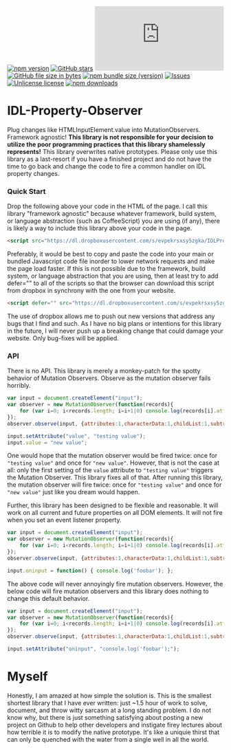 [![npm version](https://img.shields.io/npm/v/idl-property-observer.svg?label=version)](https://npmjs.org/package/idl-property-observer "View this project on npm")
[![GitHub stars](https://img.shields.io/github/stars/anonyco/IDL-Property-Observer.svg?style=social)](https://github.com/anonyco/IDL-Property-Observer/stargazers "View others who have stared this repository")
[![GitHub file size in bytes](https://img.shields.io/github/size/anonyco/IDL-Property-Observer/dist/IDLPropertyObserver.min.js?label=without%20gzip)](https://github.com/anonyco/IDL-Property-Observer/blob/master/dist/IDLPropertyObserver.min.js "File without gzip")
[![GitHub file size in bytes](https://img.shields.io/github/size/anonyco/IDL-Property-Observer/IDLPropertyObserver.min.js.gz.svg?label=gzip%20applied)](https://github.com/anonyco/IDL-Property-Observer/blob/master/IDLPropertyObserver.min.js.gz "Gzipped file")
[![npm bundle size (version)](https://img.shields.io/bundlephobia/min/idl-property-observer/latest.svg?color=maroon&label=NPM%20bundle%20size)](https://npmjs.org/package/idl-property-observer "View this project on npm")
[![Issues](https://img.shields.io/github/issues/anonyco/IDL-Property-Observer.svg)]( https://github.com/anonyco/IDL-Property-Observer/issues )
[![Unlicense license](https://img.shields.io/badge/license-Unlicense-brightgreen.svg)](https://unlicense.org/ "This project's liscence")
[![npm downloads](https://img.shields.io/npm/dt/idl-property-observer.svg)](https://npmjs.org/package/idl-property-observer "View this project on npm")



# IDL-Property-Observer
Plug changes like HTMLInputElement.value into MutationObservers. Framework agnostic! **This library is not responsible for your decision to utilize the poor programming practices that this library shamelessly represents!** This library overwrites native prototypes. Please only use this library as a last-resort if you have a finished project and do not have the time to go back and change the code to fire a common handler on IDL property changes.

### Quick Start

Drop the following above your code in the HTML of the page. I call this library "framework agnostic" because whatever framework, build system, or language abstraction (such as CoffeeScript) you are using (if any), there is likely a way to include this library above your code in the page.


````HTML
<script src="https://dl.dropboxusercontent.com/s/evpekrsxsy5zgka/IDLPropertyObserver.min.js?dl=0" type="text/javascript"></script>
````

Preferably, it would be best to copy and paste the code into your main or bundled Javascript code file inorder to lower network requests and make the page load faster. If this is not possible due to the framework, build system, or language abstraction that you are using, then at least try to add defer="" to all of the scripts so that the browser can download this script from dropbox in synchrony with the one from your website.


````HTML
<script defer="" src="https://dl.dropboxusercontent.com/s/evpekrsxsy5zgka/IDLPropertyObserver.min.js?dl=0" type="text/javascript"></script>
````

The use of dropbox allows me to push out new versions that address any bugs that I find and such. As I have no big plans or intentions for this library in the future, I will never push up a breaking change that could damage your website. Only bug-fixes will be applied.

### API

There is no API. This library is merely a monkey-patch for the spotty behavior of Mutation Observers. Observe as the mutation observer fails horribly.

```Javascript
var input = document.createElement("input");
var observer = new MutationObserver(function(records){
	for (var i=0; i<records.length; i=i+1|0) console.log(records[i].attributeName, ' changed!');
});
observer.observe(input, {attributes:1,characterData:1,childList:1,subtree:1,attributeOldValue:1});

input.setAttribute("value", "testing value");
input.value = "new value";
```

One would hope that the mutation observer would be fired twice: once for `"testing value"` and once for `"new value"`. However, that is not the case at all: only the first setting of the `value` attribute to `"testing value"` triggers the Mutation Observer. This library fixes all of that. After running this library, the mutation observer will fire twice: once for `"testing value"` and once for `"new value"` just like you dream would happen.

Further, this library has been designed to be flexible and reasonable. It will work on all current and future properties on all DOM elements. It will not fire when you set an event listener property.


```Javascript
var input = document.createElement("input");
var observer = new MutationObserver(function(records){
	for (var i=0; i<records.length; i=i+1|0) console.log(records[i].attributeName, ' changed!');
});
observer.observe(input, {attributes:1,characterData:1,childList:1,subtree:1,attributeOldValue:1});

input.oninput = function() { console.log('foobar'); };
```

The above code will never annoyingly fire mutation observers. However, the below code will fire mutation observers and this library does nothing to change this default behavior.


```Javascript
var input = document.createElement("input");
var observer = new MutationObserver(function(records){
	for (var i=0; i<records.length; i=i+1|0) console.log(records[i].attributeName, ' changed!');
});
observer.observe(input, {attributes:1,characterData:1,childList:1,subtree:1,attributeOldValue:1});

input.setAttribute("oninput", "console.log('foobar');");
```


# Myself

Honestly, I am amazed at how simple the solution is. This is the smallest shortest library that I have ever written: just ~1.5 hour of work to solve, document, and throw witty sarcasm at a long standing problem. I do not know why, but there is just something satisfying about posting a new project on Github to help other developers and instigate firey lectures about how terrible it is to modify the native prototype. It's like a uniquie thirst that can only be quenched with the water from a single well in all the world.
